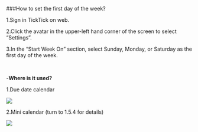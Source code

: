 ###How to set the first day of the week?

1.Sign in TickTick on web. 

2.Click the avatar in the upper-left hand corner of the screen to select “Settings”.

3.In the “Start Week On” section, select Sunday, Monday, or Saturday as the first day of the week.

<br />

-**Where is it used?**

1.Due date calendar  

![](../images/)

2.Mini calendar (turn to 1.5.4 for details) 

![](../images/)

<br />


